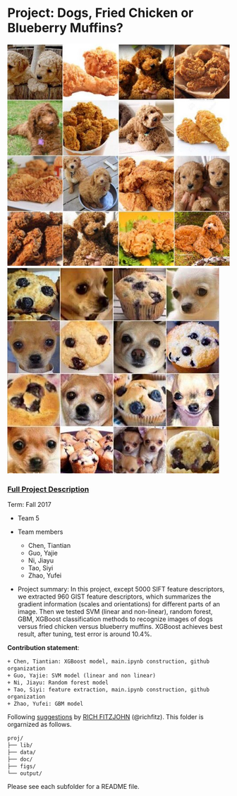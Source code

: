 # Project: Dogs, Fried Chicken or Blueberry Muffins?
![image](figs/chicken.jpg)
![image](figs/muffin.jpg)

### [Full Project Description](doc/project3_desc.md)

Term: Fall 2017

+ Team 5
+ Team members
	+ Chen, Tiantian
	+ Guo, Yajie
	+ Ni, Jiayu
	+ Tao, Siyi
	+ Zhao, Yufei 

+ Project summary: In this project, except 5000 SIFT feature descriptors, we extracted 960 GIST feature descriptors, which summarizes the gradient information (scales and orientations) for different parts of an image. Then we tested SVM (linear and non-linear), random forest, GBM, XGBoost classification methods to recognize images of dogs versus fried chicken versus blueberry muffins. XGBoost achieves best result, after tuning, test error is around 10.4%.
	
**Contribution statement**:

	+ Chen, Tiantian: XGBoost model, main.ipynb construction, github organization
	+ Guo, Yajie: SVM model (linear and non linear)
	+ Ni, Jiayu: Random forest model
	+ Tao, Siyi: feature extraction, main.ipynb construction, github organization
	+ Zhao, Yufei: GBM model




Following [suggestions](http://nicercode.github.io/blog/2013-04-05-projects/) by [RICH FITZJOHN](http://nicercode.github.io/about/#Team) (@richfitz). This folder is orgarnized as follows.

```
proj/
├── lib/
├── data/
├── doc/
├── figs/
└── output/
```

Please see each subfolder for a README file.
